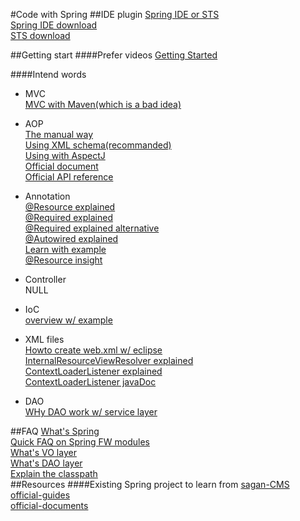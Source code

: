 #Code with Spring
##IDE plugin
[Spring IDE or STS](http://stackoverflow.com/questions/18227089/spring-ide-plugin-vs-sts-feature-comparison-for-version-3-3-0)    
[Spring IDE download](https://marketplace.eclipse.org/content/spring-ide)    
[STS download](https://marketplace.eclipse.org/content/spring-tool-suits-sts-eclipse)


##Getting start
####Prefer videos
[Getting Started](https://www.youtube.com/playlist?list=PL7B74449D5224CC99)    

####Intend words
* MVC    
[MVC with Maven(which is a bad idea)](http://crunchify.com/simplest-spring-mvc-hello-world-example-tutorial-spring-model-view-controller-tips/)    


* AOP    
[The manual way](http://www.mkyong.com/spring/spring-aop-examples-advice/)    
[Using XML schema(recommanded)](http://www.tutorialspoint.com/spring/schema_based_aop_appoach.htm)    
[Using with AspectJ](http://www.mkyong.com/spring3/spring-aop-aspectj-annotation-example/)    
[Official document](http://docs.spring.io/spring/docs/current/spring-framework-reference/html/aop.html)    
[Official API reference](http://docs.spring.io/spring/docs/3.0.x/spring-framework-reference/html/aop-api.html#aop-api-advice-types)    


* Annotation    
[@Resource explained](http://www.tutorialspoint.com/spring/spring_jsr250_annotations.htm)    
[@Required explained](http://www.tutorialspoint.com/spring/spring_required_annotation.htm)    
[@Required explained alternative](http://www.javabeat.net/required-annotation-spring/)    
[@Autowired explained](http://www.javabeat.net/autowired-annotation-spring/)    
[Learn with example](http://www.javabeat.net/resource-postconstruct-predestroy-annotations-example/)    
[@Resource insight](https://www.java.net/node/664016)    


* Controller    
NULL


* IoC    
[overview w/ example](http://www.tutorialspoint.com/spring/spring_injecting_collection.htm)    


* XML files    
[Howto create web.xml w/ eclipse](http://crunchify.com/eclipse-missing-web-xml-file-how-can-i-create-web-xml-in-eclipse/)    
[InternalResourceViewResolver explained](http://stackoverflow.com/questions/17453032/what-different-between-internalresourceviewresolver-vs-urlbasedviewresolver)    
[ContextLoaderListener explained](http://stackoverflow.com/questions/11815339/role-purpose-of-contextloaderlistener-in-spring)    
[ContextLoaderListener javaDoc](http://docs.spring.io/autorepo/docs/spring-framework/3.0.x/api/org/springframework/web/context/ContextLoaderListener.html)    


* DAO    
[WHy DAO work w/ service layer](http://programmers.stackexchange.com/questions/220909/service-layer-vs-dao-why-both)    


##FAQ
[What's Spring](http://www.tutorialspoint.com/spring/spring_overview.htm)    
[Quick FAQ on Spring FW modules](http://www.javabeat.net/spring-framework-interview-questions/)    
[What's VO layer](http://www.coderanch.com/t/587237/Spring/VO-object-Spring-factory)    
[What's DAO layer]()    
[Explain the classpath](http://stackoverflow.com/questions/9092713/using-classpath-in-spring)    
##Resources
####Existing Spring project to learn from
[sagan-CMS](https://github.com/spring-io/sagan)    
[official-guides](http://spring.io/guides#tutorials)    
[official-documents](http://docs.spring.io/spring/docs/4.0.x/javadoc-api/)    
